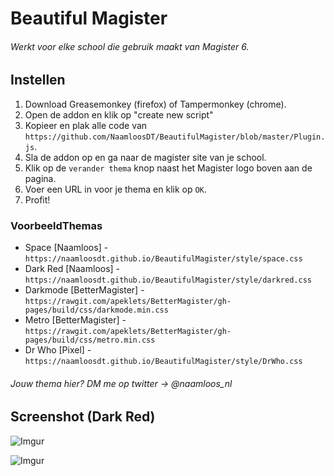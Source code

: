 # Beautiful Magister
###### Werkt voor elke school die gebruik maakt van Magister 6.
## Instellen
1. Download Greasemonkey (firefox) of Tampermonkey (chrome).
2. Open de addon en klik op "create new script"
3. Kopieer en plak alle code van `https://github.com/NaamloosDT/BeautifulMagister/blob/master/Plugin.js`.
4. Sla de addon op en ga naar de magister site van je school.
5. Klik op de `verander thema` knop naast het Magister logo boven aan de pagina.
6. Voer een URL in voor je thema en klik op `OK`.
7. Profit!

### VoorbeeldThemas

- Space [Naamloos] - `https://naamloosdt.github.io/BeautifulMagister/style/space.css`
- Dark Red [Naamloos] - `https://naamloosdt.github.io/BeautifulMagister/style/darkred.css`
- Darkmode [BetterMagister] - `https://rawgit.com/apeklets/BetterMagister/gh-pages/build/css/darkmode.min.css`
- Metro [BetterMagister] - `https://rawgit.com/apeklets/BetterMagister/gh-pages/build/css/metro.min.css`
- Dr Who [Pixel] - `https://naamloosdt.github.io/BeautifulMagister/style/DrWho.css`

###### Jouw thema hier? DM me op twitter -> @naamloos_nl

## Screenshot (Dark Red)

![Imgur](http://i.imgur.com/WqP15WN.png)

![Imgur](http://i.imgur.com/vXcq7Js.png)
